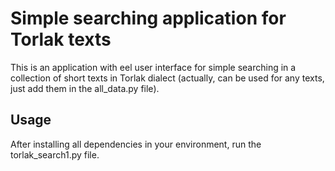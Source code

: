 # Simple searching application for Torlak texts
This is an application with eel user interface for simple searching in a collection of short texts in Torlak dialect (actually, can be used for any texts,  just add them in the all_data.py file). 

## Usage
After installing all dependencies in your environment, run the torlak_search1.py file. 